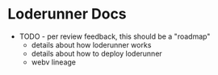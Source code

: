 # Loderunner Docs

- TODO - per review feedback, this should be a "roadmap"
  - details about how loderunner works
  - details about how to deploy loderunner
  - webv lineage
